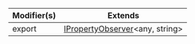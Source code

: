 | Modifier(s)                            | Extends                                    |
|----------------------------------------|--------------------------------------------|
| export | [IPropertyObserver](/runtime/interface/observation/ipropertyobserver.md)&lt;any, string&gt; |